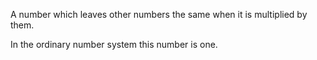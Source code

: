 A number which leaves other numbers the same when it is multiplied by
them.

In the ordinary number system this number is one.

